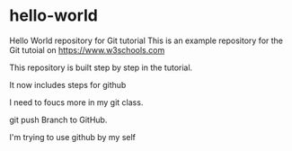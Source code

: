 # hello-world
Hello World repository for Git tutorial
This is an example repository for the Git tutoial on https://www.w3schools.com

This repository is built step by step in the tutorial.

It now includes steps for github

I need to foucs more in my git class.

git push Branch to GitHub.

I'm trying to use github by  my self 

